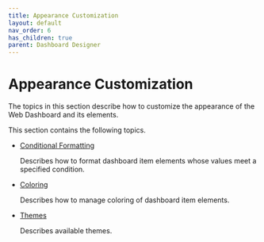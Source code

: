 ```yaml
---
title: Appearance Customization
layout: default
nav_order: 6
has_children: true
parent: Dashboard Designer
---
```

# Appearance Customization
The topics in this section describe how to customize the appearance of the Web Dashboard and its elements.

This section contains the following topics.
* [Conditional Formatting](appearance-customization/conditional-formatting.md)
	
	Describes how to format dashboard item elements whose values meet a specified condition.
* [Coloring](appearance-customization/coloring.md)
	
	Describes how to manage coloring of dashboard item elements.

*  [Themes](appearance-customization/themes.md)

	Describes available themes.	